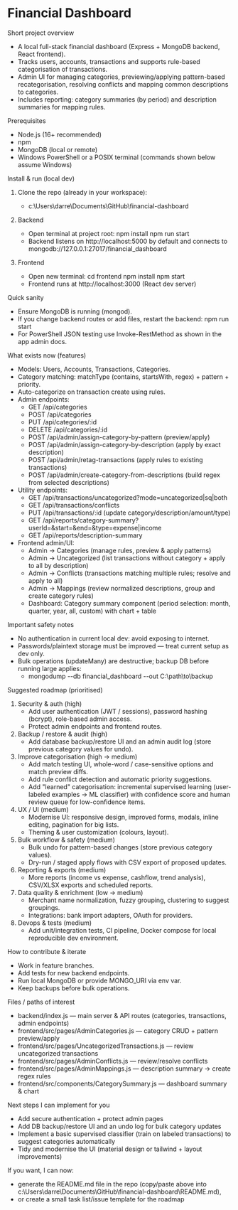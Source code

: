 # Financial Dashboard

Short project overview
- A local full-stack financial dashboard (Express + MongoDB backend, React frontend).
- Tracks users, accounts, transactions and supports rule-based categorisation of transactions.
- Admin UI for managing categories, previewing/applying pattern-based recategorisation, resolving conflicts and mapping common descriptions to categories.
- Includes reporting: category summaries (by period) and description summaries for mapping rules.

Prerequisites
- Node.js (16+ recommended)
- npm
- MongoDB (local or remote)
- Windows PowerShell or a POSIX terminal (commands shown below assume Windows)

Install & run (local dev)
1. Clone the repo (already in your workspace):
   - c:\Users\darre\Documents\GitHub\financial-dashboard

2. Backend
   - Open terminal at project root:
     npm install
     npm run start
   - Backend listens on http://localhost:5000 by default and connects to mongodb://127.0.0.1:27017/financial_dashboard

3. Frontend
   - Open new terminal:
     cd frontend
     npm install
     npm start
   - Frontend runs at http://localhost:3000 (React dev server)

Quick sanity
- Ensure MongoDB is running (mongod).
- If you change backend routes or add files, restart the backend: npm run start
- For PowerShell JSON testing use Invoke-RestMethod as shown in the app admin docs.

What exists now (features)
- Models: Users, Accounts, Transactions, Categories.
- Category matching: matchType (contains, startsWith, regex) + pattern + priority.
- Auto-categorize on transaction create using rules.
- Admin endpoints:
  - GET /api/categories
  - POST /api/categories
  - PUT /api/categories/:id
  - DELETE /api/categories/:id
  - POST /api/admin/assign-category-by-pattern (preview/apply)
  - POST /api/admin/assign-category-by-description (apply by exact description)
  - POST /api/admin/retag-transactions (apply rules to existing transactions)
  - POST /api/admin/create-category-from-descriptions (build regex from selected descriptions)
- Utility endpoints:
  - GET /api/transactions/uncategorized?mode=uncategorized|sq|both
  - GET /api/transactions/conflicts
  - PUT /api/transactions/:id (update category/description/amount/type)
  - GET /api/reports/category-summary?userId=&start=&end=&type=expense|income
  - GET /api/reports/description-summary
- Frontend admin/UI:
  - Admin → Categories (manage rules, preview & apply patterns)
  - Admin → Uncategorized (list transactions without category + apply to all by description)
  - Admin → Conflicts (transactions matching multiple rules; resolve and apply to all)
  - Admin → Mappings (review normalized descriptions, group and create category rules)
  - Dashboard: Category summary component (period selection: month, quarter, year, all, custom) with chart + table

Important safety notes
- No authentication in current local dev: avoid exposing to internet.
- Passwords/plaintext storage must be improved — treat current setup as dev only.
- Bulk operations (updateMany) are destructive; backup DB before running large applies:
  - mongodump --db financial_dashboard --out C:\path\to\backup

Suggested roadmap (prioritised)
1. Security & auth (high)
   - Add user authentication (JWT / sessions), password hashing (bcrypt), role-based admin access.
   - Protect admin endpoints and frontend routes.
2. Backup / restore & audit (high)
   - Add database backup/restore UI and an admin audit log (store previous category values for undo).
3. Improve categorisation (high → medium)
   - Add match testing UI, whole-word / case-sensitive options and match preview diffs.
   - Add rule conflict detection and automatic priority suggestions.
   - Add "learned" categorisation: incremental supervised learning (user-labeled examples → ML classifier) with confidence score and human review queue for low-confidence items.
4. UX / UI (medium)
   - Modernise UI: responsive design, improved forms, modals, inline editing, pagination for big lists.
   - Theming & user customization (colours, layout).
5. Bulk workflow & safety (medium)
   - Bulk undo for pattern-based changes (store previous category values).
   - Dry-run / staged apply flows with CSV export of proposed updates.
6. Reporting & exports (medium)
   - More reports (income vs expense, cashflow, trend analysis), CSV/XLSX exports and scheduled reports.
7. Data quality & enrichment (low → medium)
   - Merchant name normalization, fuzzy grouping, clustering to suggest groupings.
   - Integrations: bank import adapters, OAuth for providers.
8. Devops & tests (medium)
   - Add unit/integration tests, CI pipeline, Docker compose for local reproducible dev environment.

How to contribute & iterate
- Work in feature branches.
- Add tests for new backend endpoints.
- Run local MongoDB or provide MONGO_URI via env var.
- Keep backups before bulk operations.

Files / paths of interest
- backend/index.js — main server & API routes (categories, transactions, admin endpoints)
- frontend/src/pages/AdminCategories.js — category CRUD + pattern preview/apply
- frontend/src/pages/UncategorizedTransactions.js — review uncategorized transactions
- frontend/src/pages/AdminConflicts.js — review/resolve conflicts
- frontend/src/pages/AdminMappings.js — description summary → create regex rules
- frontend/src/components/CategorySummary.js — dashboard summary & chart

Next steps I can implement for you
- Add secure authentication + protect admin pages
- Add DB backup/restore UI and an undo log for bulk category updates
- Implement a basic supervised classifier (train on labeled transactions) to suggest categories automatically
- Tidy and modernise the UI (material design or tailwind + layout improvements)

If you want, I can now:
- generate the README.md file in the repo (copy/paste above into c:\Users\darre\Documents\GitHub\financial-dashboard\README.md),
- or create a small task list/issue template for the roadmap
